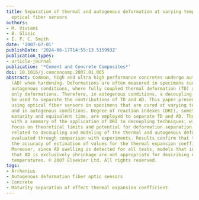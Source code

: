 ```yaml
---
title: Separation of thermal and autogenous deformation at varying temperatures using
  optical fiber sensors
authors:
- M. Viviani
- B. Glisic
- I. F. C. Smith
date: '2007-07-01'
publishDate: '2024-06-17T14:55:13.515993Z'
publication_types:
- article-journal
publication: '*Cement and Concrete Composites*'
doi: 10.1016/j.cemconcomp.2007.01.005
abstract: Common, high and ultra high performance concretes undergo autogenous deformation
  (AD) when hardening. Deformations are often measured in specimens cured in so-called
  autogenous conditions, where fully coupled thermal deformation (TD) and AD are the
  only deformations. Therefore, in autogenous conditions, a decoupling technique must
  be used to separate the contributions of TD and AD. This paper presents a new technique
  using optical fiber sensors in specimens that are cured at varying temperatures
  and in autogenous conditions. Degree of reaction indexes (DRI), sometimes called
  maturity and equivalent time, are employed to separate TD and AD. The paper begins
  with a summary of the application of DRI to decoupling techniques, with particular
  focus on theoretical limits and potential for deformation separation. Current practices
  related to decoupling and modeling of the thermal and autogenous deformation are
  evaluated through comparison with experiments. Results confirm that testing improves
  the accuracy of estimation of values for the thermal expansion coefficient (TEC).
  Moreover, since AD swelling is detected for all tests, models that include the assumption
  that AD is exclusively shrinkage are not appropriate for describing AD at varying
  temperatures. © 2007 Elsevier Ltd. All rights reserved.
tags:
- Arrhenius
- Autogenous deformation fiber optic sensors
- Concrete
- Maturity separation of effect thermal expansion coefficient
---
```

